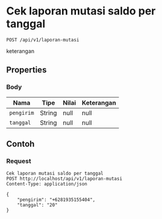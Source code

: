 # Cek laporan mutasi saldo per tanggal
```http
POST /api/v1/laporan-mutasi
```
keterangan
## Properties
### Body
Nama | Tipe | Nilai | Keterangan
--- | --- | --- | ---
<code>pengirim</code> | String | null | null
<code>tanggal</code> | String | null | null

## Contoh

### Request
```http
Cek laporan mutasi saldo per tanggal
POST http://localhost/api/v1/laporan-mutasi
Content-Type: application/json

{
    "pengirim": "+6281935155404",
    "tanggal": "20"
}
```
